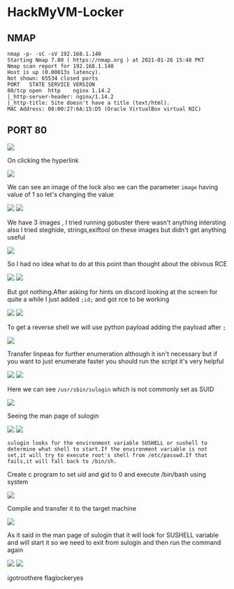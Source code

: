 # HackMyVM-Locker

## NMAP


```
nmap -p- -sC -sV 192.168.1.140
Starting Nmap 7.80 ( https://nmap.org ) at 2021-01-26 15:48 PKT
Nmap scan report for 192.168.1.140
Host is up (0.00013s latency).
Not shown: 65534 closed ports
PORT   STATE SERVICE VERSION
80/tcp open  http    nginx 1.14.2
|_http-server-header: nginx/1.14.2
|_http-title: Site doesn't have a title (text/html).
MAC Address: 08:00:27:6A:15:D5 (Oracle VirtualBox virtual NIC)
```

## PORT 80

<img src="https://imgur.com/XsFTzE7.png"/>

On clicking the hyperlink

<img src="https://imgur.com/Je7EoHF.png"/>

We can see an image of the lock also we can the parameter `image` having value of 1 so let's changing the value

<img src="https://imgur.com/b1PjLlx.png"/>

<img src="https://imgur.com/ZBG8xNV.png"/>

We have 3 images , I tried running gobuster there wasn't anything intersting also I tried steghide, strings,exiftool on these images but didn't get anything useful

<img src="https://imgur.com/TZQ2D0z.png"/>

So I had no idea what to do at this point than thought about the obivous RCE

<img src="https://imgur.com/Q1PEJOv.png"/>

<img src="https://imgur.com/qzlPXYP.png"/>

But got nothing.After asking for hints on discord looking at the screen for quite a while I just added `;id;` and got rce to be working

<img src="https://imgur.com/fsocs9U.png"/>

<img src="https://imgur.com/o87YGho.png"/>


To get a reverse shell we will use python payload adding the payload after `;` 

<img src="https://imgur.com/dBAQmdx.png"/>

Transfer linpeas for further enumeration although it isn't necessary but if you want to just enumerate faster you should run the script it's very helpful

<img src="https://imgur.com/CiVZTUI.png"/>

<img src="https://imgur.com/W6I1bKm.png"/>

Here we can see `/usr/sbin/sulogin` which is not commonly set as SUID

<img src="https://imgur.com/L8zSRSq.png"/>

Seeing the man page of sulogin

<img src="https://imgur.com/NCuitgD.png"/>

<img src="https://imgur.com/ljg3xFA.png"/>

```
sulogin looks for the environment variable SUSHELL or sushell to determine what shell to start.If the environment variable is not set,it will try to execute root's shell from /etc/passwd.If that fails,it will fall back to /bin/sh.
```
Create c program to set uid and gid to 0 and execute /bin/bash using system

<img src="https://imgur.com/GzvnG02.png"/>

Compile and transfer it to the target machine

<img src="https://imgur.com/IpObjOF.png"/>

As it said in the man page of sulogin that it will look for SUSHELL variable and will start it so we need to exit from sulogin and then run the command again

<img src="https://imgur.com/3mqw33f.png"/>

<img src="https://imgur.com/Yz3nzQN.png"/>

igotroothere
flaglockeryes